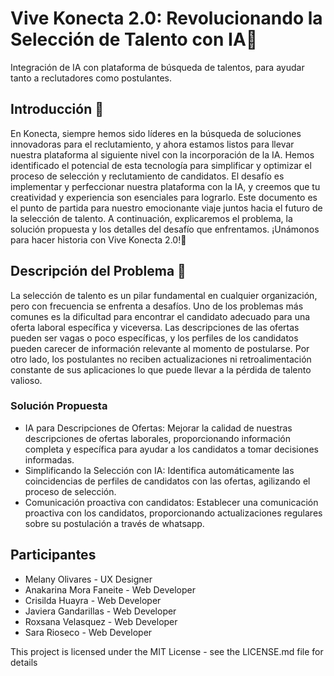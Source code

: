 # Vive Konecta 2.0: Revolucionando la Selección de Talento con IA🚀

Integración de IA con plataforma de búsqueda de talentos, para ayudar tanto a reclutadores como postulantes.

## Introducción 👋

En Konecta, siempre hemos sido líderes en la búsqueda de soluciones innovadoras para el
reclutamiento, y ahora estamos listos para llevar nuestra plataforma al siguiente nivel con la
incorporación de la IA. Hemos identificado el potencial de esta tecnología para simplificar y
optimizar el proceso de selección y reclutamiento de candidatos.
El desafío es implementar y perfeccionar nuestra plataforma con la IA, y creemos que tu
creatividad y experiencia son esenciales para lograrlo.
Este documento es el punto de partida para nuestro emocionante viaje juntos hacia el futuro
de la selección de talento. A continuación, explicaremos el problema, la solución propuesta
y los detalles del desafío que enfrentamos. ¡Unámonos para hacer historia con Vive
Konecta 2.0!💪

## Descripción del Problema 📄

La selección de talento es un pilar fundamental en cualquier organización, pero con
frecuencia se enfrenta a desafíos. Uno de los problemas más comunes es la dificultad para
encontrar el candidato adecuado para una oferta laboral específica y viceversa. Las
descripciones de las ofertas pueden ser vagas o poco específicas, y los perfiles de los
candidatos pueden carecer de información relevante al momento de postularse. Por otro
lado, los postulantes no reciben actualizaciones ni retroalimentación constante de sus
aplicaciones lo que puede llevar a la pérdida de talento valioso.

### Solución Propuesta

* IA para Descripciones de Ofertas: Mejorar la calidad de nuestras descripciones de
ofertas laborales, proporcionando información completa y específica para ayudar a
los candidatos a tomar decisiones informadas.
* Simplificando la Selección con IA: Identifica automáticamente las coincidencias de
perfiles de candidatos con las ofertas, agilizando el proceso de selección.
* Comunicación proactiva con candidatos: Establecer una comunicación proactiva
con los candidatos, proporcionando actualizaciones regulares sobre su postulación a
través de whatsapp.

## Participantes

* Melany Olivares - UX Designer
* Anakarina Mora Faneite - Web Developer
* Crisilda Huayra - Web Developer
* Javiera Gandarillas - Web Developer
* Roxsana Velasquez - Web Developer
* Sara Rioseco - Web Developer

This project is licensed under the MIT License - see the LICENSE.md file for details
